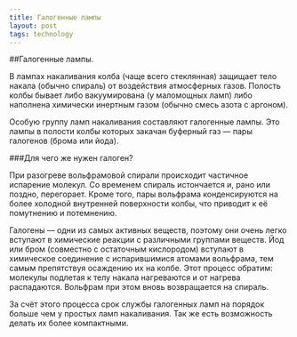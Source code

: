 ```yaml
---
title: Галогенные лампы
layout: post
tags: technology
---
```

##Галогенные лампы.

В лампах накаливания колба (чаще всего стеклянная) защищает тело накала (обычно спираль) от воздействия атмосферных газов. Полость колбы бывает либо вакуумирована (у маломощных ламп) либо наполнена химически инертным газом (обычно смесь азота с аргоном).

Особую группу ламп накаливания составляют галогенные лампы. Это лампы в полости колбы которых закачан буферный газ — пары галогенов (брома или йода).

###Для чего же нужен галоген?

При разогреве вольфрамовой спирали происходит частичное испарение молекул. Со временем спираль истончается и, рано или поздно, перегорает. Кроме того, пары вольфрама конденсируются на более холодной внутренней поверхности колбы, что приводит к её помутнению и потемнению.

Галогены — одни из самых активных веществ, поэтому они очень легко вступают в химические реакции с различными группами веществ. Йод или бром (совместно с остаточным кислородом) вступают в химическое соединение с испарившимися атомами вольфрама, тем самым препятствуя осаждению их на колбе. Этот процесс обратим: молекулы подлетая к телу накала нагреваются и от нагрева распадаются. Вольфрам при этом вновь возвращается на спираль.

За счёт этого процесса срок службы галогенных ламп на порядок больше чем у простых ламп накаливания. Так же есть возможность делать их более компактными.
